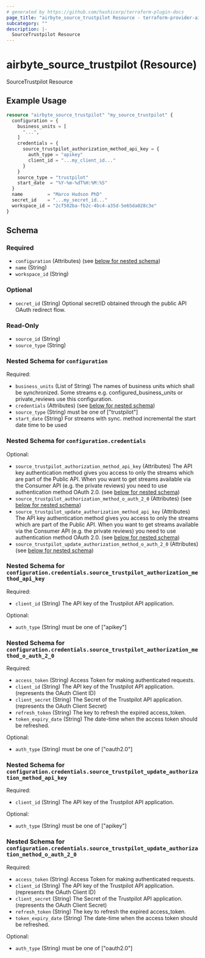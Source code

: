 ```yaml
---
# generated by https://github.com/hashicorp/terraform-plugin-docs
page_title: "airbyte_source_trustpilot Resource - terraform-provider-airbyte"
subcategory: ""
description: |-
  SourceTrustpilot Resource
---
```


# airbyte_source_trustpilot (Resource)

SourceTrustpilot Resource

## Example Usage

```terraform
resource "airbyte_source_trustpilot" "my_source_trustpilot" {
  configuration = {
    business_units = [
      "...",
    ]
    credentials = {
      source_trustpilot_authorization_method_api_key = {
        auth_type = "apikey"
        client_id = "...my_client_id..."
      }
    }
    source_type = "trustpilot"
    start_date  = "%Y-%m-%dT%H:%M:%S"
  }
  name         = "Marco Hudson PhD"
  secret_id    = "...my_secret_id..."
  workspace_id = "2cf502ba-fb2c-4bc4-a35d-5e65da028c3e"
}
```

<!-- schema generated by tfplugindocs -->
## Schema

### Required

- `configuration` (Attributes) (see [below for nested schema](#nestedatt--configuration))
- `name` (String)
- `workspace_id` (String)

### Optional

- `secret_id` (String) Optional secretID obtained through the public API OAuth redirect flow.

### Read-Only

- `source_id` (String)
- `source_type` (String)

<a id="nestedatt--configuration"></a>
### Nested Schema for `configuration`

Required:

- `business_units` (List of String) The names of business units which shall be synchronized. Some streams e.g. configured_business_units or private_reviews use this configuration.
- `credentials` (Attributes) (see [below for nested schema](#nestedatt--configuration--credentials))
- `source_type` (String) must be one of ["trustpilot"]
- `start_date` (String) For streams with sync. method incremental the start date time to be used

<a id="nestedatt--configuration--credentials"></a>
### Nested Schema for `configuration.credentials`

Optional:

- `source_trustpilot_authorization_method_api_key` (Attributes) The API key authentication method gives you access to only the streams which are part of the Public API. When you want to get streams available via the Consumer API (e.g. the private reviews) you need to use authentication method OAuth 2.0. (see [below for nested schema](#nestedatt--configuration--credentials--source_trustpilot_authorization_method_api_key))
- `source_trustpilot_authorization_method_o_auth_2_0` (Attributes) (see [below for nested schema](#nestedatt--configuration--credentials--source_trustpilot_authorization_method_o_auth_2_0))
- `source_trustpilot_update_authorization_method_api_key` (Attributes) The API key authentication method gives you access to only the streams which are part of the Public API. When you want to get streams available via the Consumer API (e.g. the private reviews) you need to use authentication method OAuth 2.0. (see [below for nested schema](#nestedatt--configuration--credentials--source_trustpilot_update_authorization_method_api_key))
- `source_trustpilot_update_authorization_method_o_auth_2_0` (Attributes) (see [below for nested schema](#nestedatt--configuration--credentials--source_trustpilot_update_authorization_method_o_auth_2_0))

<a id="nestedatt--configuration--credentials--source_trustpilot_authorization_method_api_key"></a>
### Nested Schema for `configuration.credentials.source_trustpilot_authorization_method_api_key`

Required:

- `client_id` (String) The API key of the Trustpilot API application.

Optional:

- `auth_type` (String) must be one of ["apikey"]


<a id="nestedatt--configuration--credentials--source_trustpilot_authorization_method_o_auth_2_0"></a>
### Nested Schema for `configuration.credentials.source_trustpilot_authorization_method_o_auth_2_0`

Required:

- `access_token` (String) Access Token for making authenticated requests.
- `client_id` (String) The API key of the Trustpilot API application. (represents the OAuth Client ID)
- `client_secret` (String) The Secret of the Trustpilot API application. (represents the OAuth Client Secret)
- `refresh_token` (String) The key to refresh the expired access_token.
- `token_expiry_date` (String) The date-time when the access token should be refreshed.

Optional:

- `auth_type` (String) must be one of ["oauth2.0"]


<a id="nestedatt--configuration--credentials--source_trustpilot_update_authorization_method_api_key"></a>
### Nested Schema for `configuration.credentials.source_trustpilot_update_authorization_method_api_key`

Required:

- `client_id` (String) The API key of the Trustpilot API application.

Optional:

- `auth_type` (String) must be one of ["apikey"]


<a id="nestedatt--configuration--credentials--source_trustpilot_update_authorization_method_o_auth_2_0"></a>
### Nested Schema for `configuration.credentials.source_trustpilot_update_authorization_method_o_auth_2_0`

Required:

- `access_token` (String) Access Token for making authenticated requests.
- `client_id` (String) The API key of the Trustpilot API application. (represents the OAuth Client ID)
- `client_secret` (String) The Secret of the Trustpilot API application. (represents the OAuth Client Secret)
- `refresh_token` (String) The key to refresh the expired access_token.
- `token_expiry_date` (String) The date-time when the access token should be refreshed.

Optional:

- `auth_type` (String) must be one of ["oauth2.0"]



